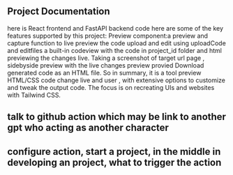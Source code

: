 ## Project Documentation
here is React frontend and FastAPI backend code
here are some of the key features supported by this project:
Preview component:a preview and capture function to live preview the code upload and edit using uploadCode and editfiles
a built-in codeview with the code in project_id folder and html previewing the changes live.
Taking a screenshot of target url page , sidebyside preview with the live changes preview
provied Download generated code as an HTML file.
So in summary, it is a tool preview HTML/CSS code change live and user , with extensive options to customize and tweak the output code. The focus is on recreating UIs and websites with Tailwind CSS.

## talk to github action which may be link to another gpt who acting as another character

## configure action, start a project, in the middle in developing an project, what to trigger the action
